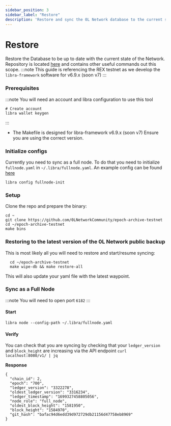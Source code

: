 ```yaml
---
sidebar_position: 3
sidebar_label: "Restore"
description: 'Restore and sync the 0L Network database to the current state'
---
```


# Restore

Restore the Database to be up to date with the current state of the Network. Repository is located [here](https://github.com/0LNetworkCommunity/epoch-archive-testnet) and contains other useful commands out this scope.
:::note
This guide is referencing the REX testnet as we develop the `libra-framework` software for v6.9.x (soon v7)
:::

### Prerequisites
:::note
You will need an account and libra configuration to use this tool
```
# Create account
libra wallet keygen
```
:::

- The Makefile is designed for libra-framework v6.9.x (soon v7) Ensure you are using the correct version.

### Initialize configs
Currently you need to sync as a full node. To do that you need to initialize `fullnode.yaml` in `~/.libra/fullnode.yaml`. An example config can be found [here](/validators/yaml-templates/fullnode-yaml)

`libra config fullnode-init`

### Setup

  Clone the repo and prepare the binary:
  
  ```
  cd ~
  git clone https://github.com/0LNetworkCommunity/epoch-archive-testnet
  cd ~/epoch-archive-testnet
  make bins
  ```


### Restoring to the latest version of the 0L Network public backup

This is most likely all you will need to restore and start/resume syncing:

  ```
    cd ~/epoch-archive-testnet
    make wipe-db && make restore-all
  ```

  This will also update your yaml file with the latest waypoint.


### Sync as a Full Node
:::note
You will need to open port `6182`
:::

#### Start

`libra node --config-path ~/.libra/fullnode.yaml`

#### Verify

You can check that you are syncing by checking that your `ledger_version` and `block_height` are increasing via the API endpoint `curl localhost:8080/v1/ | jq`

**Response**

```
{
  "chain_id": 2,
  "epoch": "700",
  "ledger_version": "3322278",
  "oldest_ledger_version": "3316234",
  "ledger_timestamp": "1699327458805056",
  "node_role": "full_node",
  "oldest_block_height": "1581950",
  "block_height": "1584970",
  "git_hash": "bafac94d6edd39d972729db21156d47758eb8969"
}
```
